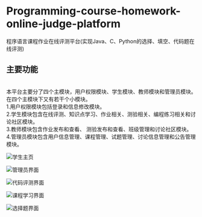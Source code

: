 # Programming-course-homework-online-judge-platform
程序语言课程作业在线评测平台(实现Java、C、Python的选择、填空、代码题在线评测)
<br>
## 主要功能
<br>
本平台主要分了四个主模块，用户权限模块、学生模块、教师模块和管理员模块。在四个主模块下又有若干个小模块。
<br>
1.用户权限模块包括登录和信息修改模块。
<br>
2.学生模块包含在线评测、知识点学习、作业相关、测验相关、编程练习相关和讨论社区模块。
<br>
3.教师模块包含作业发布和查看、 测验发布和查看、班级管理和讨论社区模块。
<br>
4.管理员模块包含用户信息管理、课程管理、试题管理、讨论信息管理和公告管理模块。 

![学生主页](https://github.com/xloya/Programming-course-homework-online-judge-platform/blob/master/%E5%AD%A6%E7%94%9F%E7%AB%AF%E4%B8%BB%E9%A1%B5.jpg)

![管理员界面](https://github.com/xloya/Programming-course-homework-online-judge-platform/blob/master/%E7%AE%A1%E7%90%86%E5%91%98%E7%95%8C%E9%9D%A2.jpg)

![代码评测界面](https://github.com/xloya/Programming-course-homework-online-judge-platform/blob/master/%E8%AF%84%E6%B5%8B%E7%95%8C%E9%9D%A2.jpg)

![课程学习界面](https://github.com/xloya/Programming-course-homework-online-judge-platform/blob/master/%E8%AF%BE%E7%A8%8B%E5%AD%A6%E4%B9%A0%E9%A1%B5%E9%9D%A2.jpg)

![选择题界面](https://github.com/xloya/Programming-course-homework-online-judge-platform/blob/master/%E9%80%89%E6%8B%A9%E9%A2%98%E7%95%8C%E9%9D%A2.jpg)

